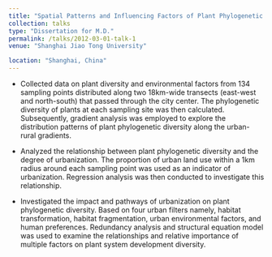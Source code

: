 ```yaml
---
title: "Spatial Patterns and Influencing Factors of Plant Phylogenetic Diversity along Urban-Rural Gradients in Shanghai, China"
collection: talks
type: "Dissertation for M.D."
permalink: /talks/2012-03-01-talk-1
venue: "Shanghai Jiao Tong University"

location: "Shanghai, China"
---
```




  * Collected data on plant diversity and environmental factors from 134 sampling points distributed along two 18km-wide transects (east-west and north-south) that passed through the city center. The phylogenetic diversity of plants at each sampling site was then calculated. Subsequently, gradient analysis was employed to explore the distribution patterns of plant phylogenetic diversity along the urban-rural gradients.

 
  * Analyzed the relationship between plant phylogenetic diversity and the degree of urbanization. The proportion of urban land use within a 1km radius around each sampling point was used as an indicator of urbanization. Regression analysis was then conducted to investigate this relationship.

 
  * Investigated the impact and pathways of urbanization on plant phylogenetic diversity. Based on four urban filters namely, habitat transformation, habitat fragmentation, urban environmental factors, and human preferences. Redundancy analysis and structural equation model was used to examine the relationships and relative importance of multiple factors on plant system development diversity.


 
